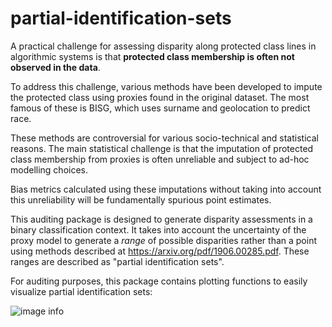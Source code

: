 # partial-identification-sets
A practical challenge for assessing disparity along protected class lines in algorithmic systems is that **protected class membership is often not observed in the data**.

To address this challenge, various methods have been developed to impute the protected class using proxies found in the original dataset. The most famous of these is BISG, which uses surname and geolocation to predict race.

These methods are controversial for various socio-technical and statistical reasons. The main statistical challenge
 is that the imputation of protected class membership from proxies is often unreliable and subject to ad-hoc
  modelling choices. 
  
  Bias metrics calculated using these imputations without taking into account this unreliability will be fundamentally spurious point estimates.

This auditing package is designed to generate disparity assessments in a binary classification context. It takes into
 account the uncertainty of the proxy model to generate a *range* of possible disparities rather than a point using
  methods described at https://arxiv.org/pdf/1906.00285.pdf. These ranges are described as "partial identification
   sets".

For auditing purposes, this package contains plotting functions to easily visualize partial identification sets:


![image info](https://i.ibb.co/DLzB7Ws/download.png)
